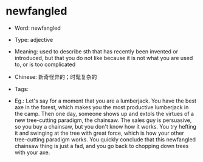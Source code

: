 # newfangled

- Word: newfangled

- Type: adjective
- Meaning: used to describe sth that has recently been invented or introduced, but that you do not like because it is not what you are used to, or is too complicated
- Chinese: 新奇怪异的；时髦复杂的
- Tags: 
- Eg.: Let's say for a moment that you are a lumberjack. You have the best axe in the forest, which makes you the most productive lumberjack in the camp. Then one day, someone shows up and extols the virtues of a new tree-cutting paradigm, the chainsaw. The sales guy is persuasive, so you buy a chainsaw, but you don't know how it works. You try hefting it and swinging at the tree with great force, which is how your other tree-cutting paradigm works. You quickly conclude that this newfangled chainsaw thing is just a fad, and you go back to chopping down trees with your axe.

